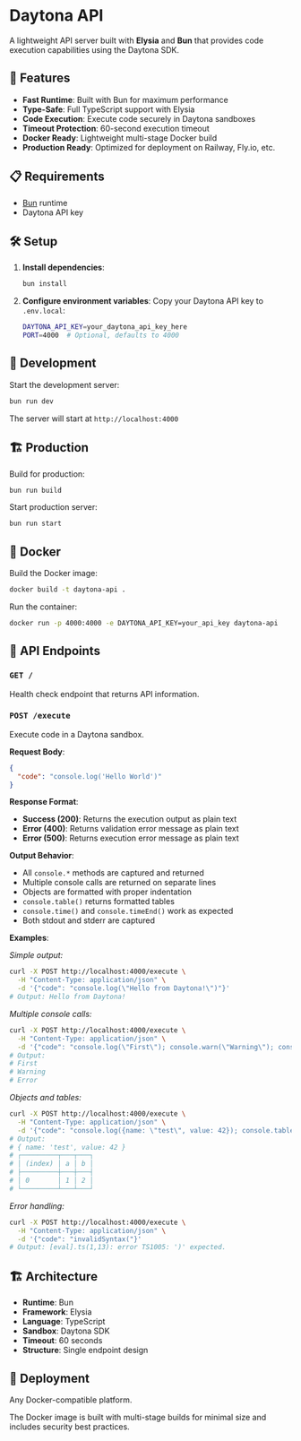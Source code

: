 # Daytona API

A lightweight API server built with **Elysia** and **Bun** that provides code execution capabilities using the Daytona SDK.

## 🚀 Features

- **Fast Runtime**: Built with Bun for maximum performance
- **Type-Safe**: Full TypeScript support with Elysia
- **Code Execution**: Execute code securely in Daytona sandboxes
- **Timeout Protection**: 60-second execution timeout
- **Docker Ready**: Lightweight multi-stage Docker build
- **Production Ready**: Optimized for deployment on Railway, Fly.io, etc.

## 📋 Requirements

- [Bun](https://bun.sh) runtime
- Daytona API key

## 🛠️ Setup

1. **Install dependencies**:
   ```bash
   bun install
   ```

2. **Configure environment variables**:
   Copy your Daytona API key to `.env.local`:
   ```bash
   DAYTONA_API_KEY=your_daytona_api_key_here
   PORT=4000  # Optional, defaults to 4000
   ```

## 🏃 Development

Start the development server:
```bash
bun run dev
```

The server will start at `http://localhost:4000`

## 🏗️ Production

Build for production:
```bash
bun run build
```

Start production server:
```bash
bun run start
```

## 🐳 Docker

Build the Docker image:
```bash
docker build -t daytona-api .
```

Run the container:
```bash
docker run -p 4000:4000 -e DAYTONA_API_KEY=your_api_key daytona-api
```

## 📡 API Endpoints

### `GET /`
Health check endpoint that returns API information.

### `POST /execute`
Execute code in a Daytona sandbox.

**Request Body**:
```json
{
  "code": "console.log('Hello World')"
}
```

**Response Format**:
- **Success (200)**: Returns the execution output as plain text
- **Error (400)**: Returns validation error message as plain text  
- **Error (500)**: Returns execution error message as plain text

**Output Behavior**:
- All `console.*` methods are captured and returned
- Multiple console calls are returned on separate lines
- Objects are formatted with proper indentation
- `console.table()` returns formatted tables
- `console.time()` and `console.timeEnd()` work as expected
- Both stdout and stderr are captured

**Examples**:

*Simple output:*
```bash
curl -X POST http://localhost:4000/execute \
  -H "Content-Type: application/json" \
  -d '{"code": "console.log(\"Hello from Daytona!\")"}'
# Output: Hello from Daytona!
```

*Multiple console calls:*
```bash
curl -X POST http://localhost:4000/execute \
  -H "Content-Type: application/json" \
  -d '{"code": "console.log(\"First\"); console.warn(\"Warning\"); console.error(\"Error\")"}'
# Output:
# First
# Warning  
# Error
```

*Objects and tables:*
```bash
curl -X POST http://localhost:4000/execute \
  -H "Content-Type: application/json" \
  -d '{"code": "console.log({name: \"test\", value: 42}); console.table([{a: 1, b: 2}])"}'
# Output:
# { name: 'test', value: 42 }
# ┌─────────┬───┬───┐
# │ (index) │ a │ b │
# ├─────────┼───┼───┤
# │ 0       │ 1 │ 2 │
# └─────────┴───┴───┘
```

*Error handling:*
```bash
curl -X POST http://localhost:4000/execute \
  -H "Content-Type: application/json" \
  -d '{"code": "invalidSyntax("}'
# Output: [eval].ts(1,13): error TS1005: ')' expected.
```

## 🏗️ Architecture

- **Runtime**: Bun
- **Framework**: Elysia
- **Language**: TypeScript
- **Sandbox**: Daytona SDK
- **Timeout**: 60 seconds
- **Structure**: Single endpoint design

## 🚀 Deployment

Any Docker-compatible platform.

The Docker image is built with multi-stage builds for minimal size and includes security best practices.
